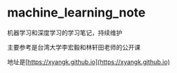 # machine_learning_note
机器学习和深度学习的学习笔记，持续维护

主要参考是台湾大学李宏毅和林轩田老师的公开课

地址是[https://xyangk.github.io](https://xyangk.github.io)
